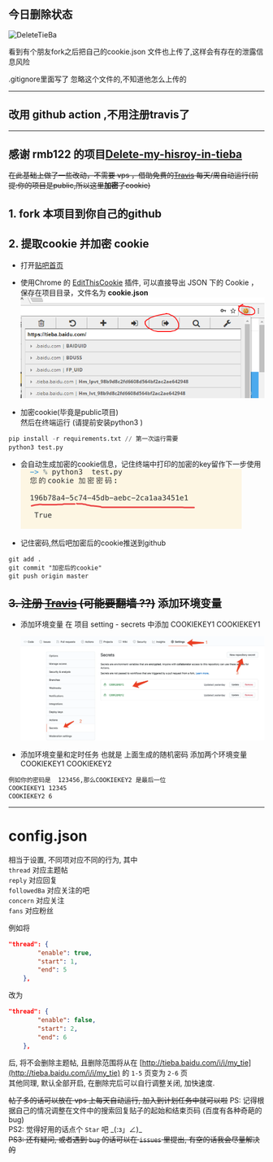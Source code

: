 
## 今日删除状态

![DeleteTieBa](https://github.com/QIUZAIYOU/deleteTieBa/workflows/DeleteTieBa/badge.svg)

看到有个朋友fork之后把自己的cookie.json 文件也上传了,这样会有存在的泄露信息风险

.gitignore里面写了  忽略这个文件的,不知道他怎么上传的


---
## 改用 github action ,不用注册travis了
 


----

## 感谢 rmb122 的项目[Delete-my-hisroy-in-tieba][3]
~~在此基础上做了一些改动，不需要 vps ，借助免费的[Travis][1] 每天/周自动运行(前提:你的项目是public,所以这里**加密**了cookie)~~
##  1. fork 本项目到你自己的github

##  2. 提取cookie 并加密 cookie
- 打开[贴吧首页](https://tieba.baidu.com/)
- 使用Chrome 的 [EditThisCookie][2] 插件, 可以直接导出 JSON 下的 Cookie  ，保存在项目目录，文件名为 
**cookie.json** ![](./getcookie.png )

- 加密cookie(毕竟是public项目) <br>然后在终端运行 (请提前安装python3 )
``` python
pip install -r requirements.txt // 第一次运行需要
python3 test.py
```
- 会自动生成加密的cookie信息，记住终端中打印的加密的key留作下一步使用
![](./travis0.png)

-  记住密码,然后吧加密后的cookie推送到github

```
git add .
git commit "加密后的cookie"
git push origin master
```
## ~~3. 注册 [Travis][1] (可能要翻墙 ??)~~ 添加环境变量
<!-- - 直接用github账号注册就可以了.
- 然后在控制面板中 点击 "+"链接你的项目
如图 
![](./travis1.png) -->


- 添加环境变量
   在 项目 setting  - secrets 中添加  COOKIEKEY1 COOKIEKEY1

   ![](./setenv.webp)



- 添加环境变量和定时任务  也就是 上面生成的随机密码
    添加两个环境变量 COOKIEKEY1  COOKIEKEY2

```
例如你的密码是  123456,那么COOKIEKEY2 是最后一位
COOKIEKEY1 12345
COOKIEKEY2 6

```

---

 
  
# config.json

相当于设置, 不同项对应不同的行为, 其中  
`thread` 对应主题帖  
`reply` 对应回复  
`followedBa` 对应关注的吧  
`concern` 对应关注  
`fans` 对应粉丝  
  
例如将  
```json
"thread": {
        "enable": true,
        "start": 1,
        "end": 5
    },
```
改为  
```json
"thread": {
        "enable": false,
        "start": 2,
        "end": 6
    },
```
后, 将不会删除主题帖, 且删除范围将从在 [http://tieba.baidu.com/i/i/my_tie](http://tieba.baidu.com/i/i/my_tie) 的 `1-5` 页变为 `2-6` 页  
其他同理, 默认全部开启, 在删除完后可以自行调整关闭, 加快速度.  


~~帖子多的话可以放在 vps 上每天自动运行, 加入到计划任务中就可以啦~~
PS: 记得根据自己的情况调整在文件中的搜索回复贴子的起始和结束页码 (百度有各种奇葩的 bug)  
PS2: 觉得好用的话点个 `Star` 吧 \_(:з」∠)\_  
~~PS3: 还有疑问, 或者遇到 `bug` 的话可以在 `issues` 里提出, 有空的话我会尽量解决的~~

[1]: https://travis-ci.org/
[2]: https://chrome.google.com/webstore/detail/editthiscookie/fngmhnnpilhplaeedifhccceomclgfbg
[3]: https://github.com/rmb122/Delete-my-hisroy-in-tieba/blob/master/Guide.md

